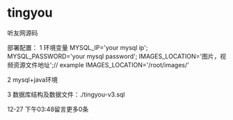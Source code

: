 # tingyou
听友网源码

部署配置：
1 环境变量
MYSQL_IP='your mysql ip';
MYSQL_PASSWORD='your mysql password';
IMAGES_LOCATION='图片，视频资源文件地址';// example IMAGES_LOCATION='/root/images/'

2 mysql+java环境

3 数据库结构及数据文件：./tingyou-v3.sql

12-27 下午03:48留言更多0条

